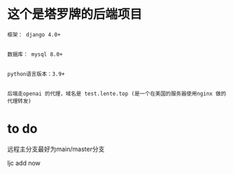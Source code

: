 # 这个是塔罗牌的后端项目
    框架： django 4.0+


    数据库： mysql 8.0+


    python语言版本：3.9+  


    后端走openai 的代理，域名是 test.lente.top (是一个在美国的服务器使用nginx 做的代理转发)

# to do

远程主分支最好为main/master分支

ljc add now
